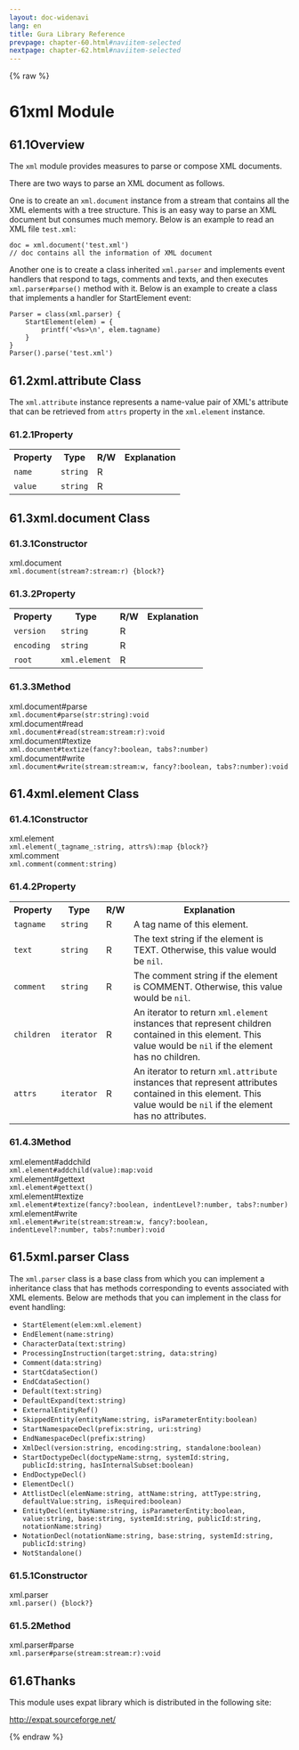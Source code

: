 ```yaml
---
layout: doc-widenavi
lang: en
title: Gura Library Reference
prevpage: chapter-60.html#naviitem-selected
nextpage: chapter-62.html#naviitem-selected
---
```

{% raw %}
<h1><span class="caption-index-1">61</span>xml Module</h1>
<h2><span class="caption-index-2">61.1</span><a name="anchor-61-1"></a>Overview</h2>
<p>
The <code class="highlighter-rouge">xml</code> module provides measures to parse or compose XML documents.
</p>
<p>
There are two ways to parse an XML document as follows.
</p>
<p>
One is to create an <code class="highlighter-rouge">xml.document</code> instance from a stream that contains all the XML elements with a tree structure. This is an easy way to parse an XML document but consumes much memory. Below is an example to read an XML file <code class="highlighter-rouge">test.xml</code>:
</p>
<pre class="highlight"><code>doc = xml.document('test.xml')
// doc contains all the information of XML document
</code></pre>
<p>
Another one is to create a class inherited <code class="highlighter-rouge">xml.parser</code> and implements event handlers that respond to tags, comments and texts, and then executes <code class="highlighter-rouge">xml.parser#parse()</code> method with it. Below is an example to create a class that implements a handler for StartElement event:
</p>
<pre class="highlight"><code>Parser = class(xml.parser) {
    StartElement(elem) = {
        printf('&lt;%s&gt;\n', elem.tagname)
    }
}
Parser().parse('test.xml')
</code></pre>
<h2><span class="caption-index-2">61.2</span><a name="anchor-61-2"></a>xml.attribute Class</h2>
<p>
The <code class="highlighter-rouge">xml.attribute</code> instance represents a name-value pair of XML's attribute that can be retrieved from <code class="highlighter-rouge">attrs</code> property in the <code class="highlighter-rouge">xml.element</code> instance.
</p>
<h3><span class="caption-index-3">61.2.1</span><a name="anchor-61-2-1"></a>Property</h3>
<table class="table">
<tr>
<th>
Property</th>
<th>
Type</th>
<th>
R/W</th>
<th>
Explanation</th>
</tr>
<tr>
<td>
<code>name</code></td>
<td>
<code>string</code></td>
<td>
R</td>
<td>
</td>
</tr>
<tr>
<td>
<code>value</code></td>
<td>
<code>string</code></td>
<td>
R</td>
<td>
</td>
</tr>
</table>
<h2><span class="caption-index-2">61.3</span><a name="anchor-61-3"></a>xml.document Class</h2>
<h3><span class="caption-index-3">61.3.1</span><a name="anchor-61-3-1"></a>Constructor</h3>
<div class="h5">xml.document</div>
<div class="mb-2"><i class="fas fa-caret-right mr-2"></i><code>xml.document(stream?:stream:r) {block?}</code></div>
<h3><span class="caption-index-3">61.3.2</span><a name="anchor-61-3-2"></a>Property</h3>
<table class="table">
<tr>
<th>
Property</th>
<th>
Type</th>
<th>
R/W</th>
<th>
Explanation</th>
</tr>
<tr>
<td>
<code>version</code></td>
<td>
<code>string</code></td>
<td>
R</td>
<td>
</td>
</tr>
<tr>
<td>
<code>encoding</code></td>
<td>
<code>string</code></td>
<td>
R</td>
<td>
</td>
</tr>
<tr>
<td>
<code>root</code></td>
<td>
<code>xml.element</code></td>
<td>
R</td>
<td>
</td>
</tr>
</table>
<h3><span class="caption-index-3">61.3.3</span><a name="anchor-61-3-3"></a>Method</h3>
<div class="h5">xml.document#parse</div>
<div class="mb-2"><i class="fas fa-caret-right mr-2"></i><code>xml.document#parse(str:string):void</code></div>
<div class="h5">xml.document#read</div>
<div class="mb-2"><i class="fas fa-caret-right mr-2"></i><code>xml.document#read(stream:stream:r):void</code></div>
<div class="h5">xml.document#textize</div>
<div class="mb-2"><i class="fas fa-caret-right mr-2"></i><code>xml.document#textize(fancy?:boolean, tabs?:number)</code></div>
<div class="h5">xml.document#write</div>
<div class="mb-2"><i class="fas fa-caret-right mr-2"></i><code>xml.document#write(stream:stream:w, fancy?:boolean, tabs?:number):void</code></div>
<h2><span class="caption-index-2">61.4</span><a name="anchor-61-4"></a>xml.element Class</h2>
<h3><span class="caption-index-3">61.4.1</span><a name="anchor-61-4-1"></a>Constructor</h3>
<div class="h5">xml.element</div>
<div class="mb-2"><i class="fas fa-caret-right mr-2"></i><code>xml.element(_tagname_:string, attrs%):map {block?}</code></div>
<div class="h5">xml.comment</div>
<div class="mb-2"><i class="fas fa-caret-right mr-2"></i><code>xml.comment(comment:string)</code></div>
<h3><span class="caption-index-3">61.4.2</span><a name="anchor-61-4-2"></a>Property</h3>
<table class="table">
<tr>
<th>
Property</th>
<th>
Type</th>
<th>
R/W</th>
<th>
Explanation</th>
</tr>
<tr>
<td>
<code>tagname</code></td>
<td>
<code>string</code></td>
<td>
R</td>
<td>
A tag name of this element.</td>
</tr>
<tr>
<td>
<code>text</code></td>
<td>
<code>string</code></td>
<td>
R</td>
<td>
The text string if the element is TEXT.
Otherwise, this value would be <code>nil</code>.</td>
</tr>
<tr>
<td>
<code>comment</code></td>
<td>
<code>string</code></td>
<td>
R</td>
<td>
The comment string if the element is COMMENT.
Otherwise, this value would be <code>nil</code>.</td>
</tr>
<tr>
<td>
<code>children</code></td>
<td>
<code>iterator</code></td>
<td>
R</td>
<td>
An iterator to return <code>xml.element</code> instances that represent children
contained in this element. This value would be <code>nil</code> if the element has no children.</td>
</tr>
<tr>
<td>
<code>attrs</code></td>
<td>
<code>iterator</code></td>
<td>
R</td>
<td>
An iterator to return <code>xml.attribute</code> instances that represent attributes
contained in this element. This value would be <code>nil</code> if the element has no attributes.</td>
</tr>
</table>
<h3><span class="caption-index-3">61.4.3</span><a name="anchor-61-4-3"></a>Method</h3>
<div class="h5">xml.element#addchild</div>
<div class="mb-2"><i class="fas fa-caret-right mr-2"></i><code>xml.element#addchild(value):map:void</code></div>
<div class="h5">xml.element#gettext</div>
<div class="mb-2"><i class="fas fa-caret-right mr-2"></i><code>xml.element#gettext()</code></div>
<div class="h5">xml.element#textize</div>
<div class="mb-2"><i class="fas fa-caret-right mr-2"></i><code>xml.element#textize(fancy?:boolean, indentLevel?:number, tabs?:number)</code></div>
<div class="h5">xml.element#write</div>
<div class="mb-2"><i class="fas fa-caret-right mr-2"></i><code>xml.element#write(stream:stream:w, fancy?:boolean, indentLevel?:number, tabs?:number):void</code></div>
<h2><span class="caption-index-2">61.5</span><a name="anchor-61-5"></a>xml.parser Class</h2>
<p>
The <code class="highlighter-rouge">xml.parser</code> class is a base class from which you can implement a inheritance class that has methods corresponding to events associated with XML elements. Below are methods that you can implement in the class for event handling:
</p>
<ul>
<li><code class="highlighter-rouge">StartElement(elem:xml.element)</code></li>
<li><code class="highlighter-rouge">EndElement(name:string)</code></li>
<li><code class="highlighter-rouge">CharacterData(text:string)</code></li>
<li><code class="highlighter-rouge">ProcessingInstruction(target:string, data:string)</code></li>
<li><code class="highlighter-rouge">Comment(data:string)</code></li>
<li><code class="highlighter-rouge">StartCdataSection()</code></li>
<li><code class="highlighter-rouge">EndCdataSection()</code></li>
<li><code class="highlighter-rouge">Default(text:string)</code></li>
<li><code class="highlighter-rouge">DefaultExpand(text:string)</code></li>
<li><code class="highlighter-rouge">ExternalEntityRef()</code></li>
<li><code class="highlighter-rouge">SkippedEntity(entityName:string, isParameterEntity:boolean)</code></li>
<li><code class="highlighter-rouge">StartNamespaceDecl(prefix:string, uri:string)</code></li>
<li><code class="highlighter-rouge">EndNamespaceDecl(prefix:string)</code></li>
<li><code class="highlighter-rouge">XmlDecl(version:string, encoding:string, standalone:boolean)</code></li>
<li><code class="highlighter-rouge">StartDoctypeDecl(doctypeName:strng, systemId:string, publicId:string, hasInternalSubset:boolean)</code></li>
<li><code class="highlighter-rouge">EndDoctypeDecl()</code></li>
<li><code class="highlighter-rouge">ElementDecl()</code></li>
<li><code class="highlighter-rouge">AttlistDecl(elemName:string, attName:string, attType:string, defaultValue:string, isRequired:boolean)</code></li>
<li><code class="highlighter-rouge">EntityDecl(entityName:string, isParameterEntity:boolean, value:string, base:string, systemId:string, publicId:string, notationName:string)</code></li>
<li><code class="highlighter-rouge">NotationDecl(notationName:string, base:string, systemId:string, publicId:string)</code></li>
<li><code class="highlighter-rouge">NotStandalone()</code></li>
</ul>
<h3><span class="caption-index-3">61.5.1</span><a name="anchor-61-5-1"></a>Constructor</h3>
<div class="h5">xml.parser</div>
<div class="mb-2"><i class="fas fa-caret-right mr-2"></i><code>xml.parser() {block?}</code></div>
<h3><span class="caption-index-3">61.5.2</span><a name="anchor-61-5-2"></a>Method</h3>
<div class="h5">xml.parser#parse</div>
<div class="mb-2"><i class="fas fa-caret-right mr-2"></i><code>xml.parser#parse(stream:stream:r):void</code></div>
<h2><span class="caption-index-2">61.6</span><a name="anchor-61-6"></a>Thanks</h2>
<p>
This module uses expat library which is distributed in the following site:
</p>
<p>
<a href="http://expat.sourceforge.net/">http://expat.sourceforge.net/</a>
</p>
{% endraw %}
